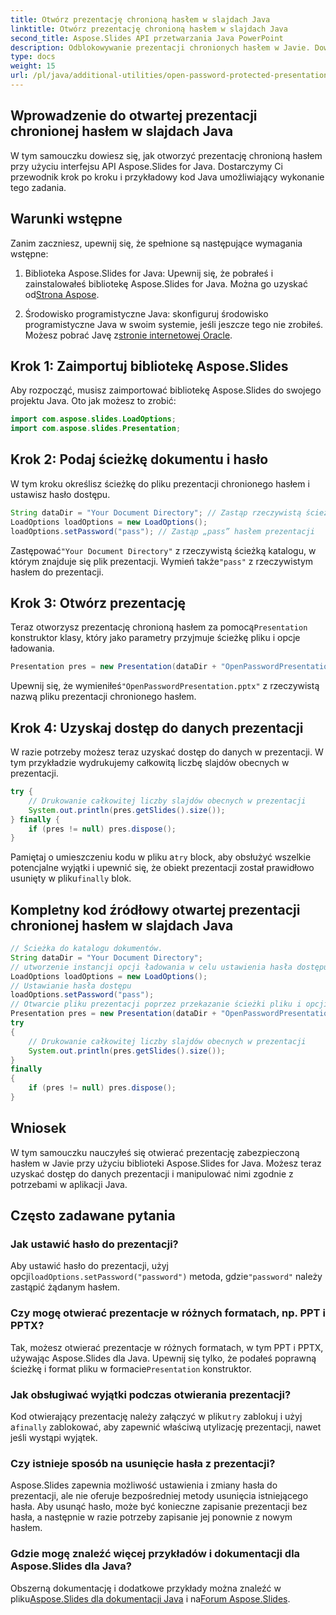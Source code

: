```yaml
---
title: Otwórz prezentację chronioną hasłem w slajdach Java
linktitle: Otwórz prezentację chronioną hasłem w slajdach Java
second_title: Aspose.Slides API przetwarzania Java PowerPoint
description: Odblokowywanie prezentacji chronionych hasłem w Javie. Dowiedz się, jak otwierać i uzyskiwać dostęp do chronionych hasłem slajdów programu PowerPoint za pomocą Aspose.Slides dla Java. Przewodnik krok po kroku z kodem.
type: docs
weight: 15
url: /pl/java/additional-utilities/open-password-protected-presentation-in-java-slides/
---
```


## Wprowadzenie do otwartej prezentacji chronionej hasłem w slajdach Java

W tym samouczku dowiesz się, jak otworzyć prezentację chronioną hasłem przy użyciu interfejsu API Aspose.Slides for Java. Dostarczymy Ci przewodnik krok po kroku i przykładowy kod Java umożliwiający wykonanie tego zadania.

## Warunki wstępne

Zanim zaczniesz, upewnij się, że spełnione są następujące wymagania wstępne:

1.  Biblioteka Aspose.Slides for Java: Upewnij się, że pobrałeś i zainstalowałeś bibliotekę Aspose.Slides for Java. Można go uzyskać od[Strona Aspose](https://products.aspose.com/slides/java/).

2. Środowisko programistyczne Java: skonfiguruj środowisko programistyczne Java w swoim systemie, jeśli jeszcze tego nie zrobiłeś. Możesz pobrać Javę z[stronie internetowej Oracle](https://www.oracle.com/java/technologies/javase-downloads.html).

## Krok 1: Zaimportuj bibliotekę Aspose.Slides

Aby rozpocząć, musisz zaimportować bibliotekę Aspose.Slides do swojego projektu Java. Oto jak możesz to zrobić:

```java
import com.aspose.slides.LoadOptions;
import com.aspose.slides.Presentation;
```

## Krok 2: Podaj ścieżkę dokumentu i hasło

W tym kroku określisz ścieżkę do pliku prezentacji chronionego hasłem i ustawisz hasło dostępu.

```java
String dataDir = "Your Document Directory"; // Zastąp rzeczywistą ścieżką katalogu
LoadOptions loadOptions = new LoadOptions();
loadOptions.setPassword("pass"); // Zastąp „pass” hasłem prezentacji
```

 Zastępować`"Your Document Directory"` z rzeczywistą ścieżką katalogu, w którym znajduje się plik prezentacji. Wymień także`"pass"` z rzeczywistym hasłem do prezentacji.

## Krok 3: Otwórz prezentację

 Teraz otworzysz prezentację chronioną hasłem za pomocą`Presentation` konstruktor klasy, który jako parametry przyjmuje ścieżkę pliku i opcje ładowania.

```java
Presentation pres = new Presentation(dataDir + "OpenPasswordPresentation.pptx", loadOptions);
```

 Upewnij się, że wymieniłeś`"OpenPasswordPresentation.pptx"` z rzeczywistą nazwą pliku prezentacji chronionego hasłem.

## Krok 4: Uzyskaj dostęp do danych prezentacji

W razie potrzeby możesz teraz uzyskać dostęp do danych w prezentacji. W tym przykładzie wydrukujemy całkowitą liczbę slajdów obecnych w prezentacji.

```java
try {
    // Drukowanie całkowitej liczby slajdów obecnych w prezentacji
    System.out.println(pres.getSlides().size());
} finally {
    if (pres != null) pres.dispose();
}
```

 Pamiętaj o umieszczeniu kodu w pliku a`try` block, aby obsłużyć wszelkie potencjalne wyjątki i upewnić się, że obiekt prezentacji został prawidłowo usunięty w pliku`finally` blok.

## Kompletny kod źródłowy otwartej prezentacji chronionej hasłem w slajdach Java

```java
// Ścieżka do katalogu dokumentów.
String dataDir = "Your Document Directory";
// utworzenie instancji opcji ładowania w celu ustawienia hasła dostępu do prezentacji
LoadOptions loadOptions = new LoadOptions();
// Ustawianie hasła dostępu
loadOptions.setPassword("pass");
// Otwarcie pliku prezentacji poprzez przekazanie ścieżki pliku i opcji ładowania konstruktorowi klasy Prezentacja
Presentation pres = new Presentation(dataDir + "OpenPasswordPresentation.pptx", loadOptions);
try
{
	// Drukowanie całkowitej liczby slajdów obecnych w prezentacji
	System.out.println(pres.getSlides().size());
}
finally
{
	if (pres != null) pres.dispose();
}
```

## Wniosek

W tym samouczku nauczyłeś się otwierać prezentację zabezpieczoną hasłem w Javie przy użyciu biblioteki Aspose.Slides for Java. Możesz teraz uzyskać dostęp do danych prezentacji i manipulować nimi zgodnie z potrzebami w aplikacji Java.

## Często zadawane pytania

### Jak ustawić hasło do prezentacji?

 Aby ustawić hasło do prezentacji, użyj opcji`loadOptions.setPassword("password")` metoda, gdzie`"password"` należy zastąpić żądanym hasłem.

### Czy mogę otwierać prezentacje w różnych formatach, np. PPT i PPTX?

 Tak, możesz otwierać prezentacje w różnych formatach, w tym PPT i PPTX, używając Aspose.Slides dla Java. Upewnij się tylko, że podałeś poprawną ścieżkę i format pliku w formacie`Presentation` konstruktor.

### Jak obsługiwać wyjątki podczas otwierania prezentacji?

 Kod otwierający prezentację należy załączyć w pliku`try` zablokuj i użyj a`finally` zablokować, aby zapewnić właściwą utylizację prezentacji, nawet jeśli wystąpi wyjątek.

### Czy istnieje sposób na usunięcie hasła z prezentacji?

Aspose.Slides zapewnia możliwość ustawienia i zmiany hasła do prezentacji, ale nie oferuje bezpośredniej metody usunięcia istniejącego hasła. Aby usunąć hasło, może być konieczne zapisanie prezentacji bez hasła, a następnie w razie potrzeby zapisanie jej ponownie z nowym hasłem.

### Gdzie mogę znaleźć więcej przykładów i dokumentacji dla Aspose.Slides dla Java?

 Obszerną dokumentację i dodatkowe przykłady można znaleźć w pliku[Aspose.Slides dla dokumentacji Java](https://reference.aspose.com/slides/java/) i na[Forum Aspose.Slides](https://forum.aspose.com/c/slides).